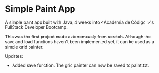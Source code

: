 # Simple Paint App

A simple paint app built with Java, 4 weeks into <Academia de Código_>'s FullStack Developer Bootcamp.

This was the first project made autonomously from scratch. Although the save and load functions haven't been implemented yet, it can be used as a simple grid painter.

Updates:
- Added save function. The grid painter can now be saved to paint.txt.

